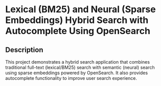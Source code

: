 # Lexical (BM25) and Neural (Sparse Embeddings) Hybrid Search with Autocomplete Using OpenSearch

## Description
This project demonstrates a hybrid search application that combines traditional full-text (lexical/BM25) search with semantic (neural) search using sparse embeddings powered by OpenSearch. It also provides autocomplete functionality to improve user search experience.

